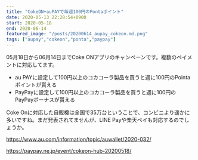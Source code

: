 ```yaml
---
title: "CokeON+auPAYで毎週100円のPontaポイント"
date: 2020-05-13 22:28:54+0900
start: 2020-05-18
end: 2020-06-14
featured_image: "/posts/20200614_aupay_cokeon.md.png"
tags: ["aupay","cokeon","ponta","paypay"]
---
```

05月18日から06月14日までCoke ONアプリのキャンペーンです。複数のペイメントに対応してます。

- au PAYに設定して100円以上のコカコーラ製品を買うと週に100円のPointaポイントが貰える
- PayPayに設定して100円以上のコカコーラ製品を買うと週に100円のPayPayボーナスが貰える

Coke Onに対応した自販機は全国で35万台ということで、コンビニより遥かに多いですね。まだ発表されてませんが、LINE Payや楽天ペイも対応するのでしょうか。

https://www.au.com/information/topic/auwallet/2020-032/

https://paypay.ne.jp/event/cokeon-hub-20200518/
